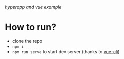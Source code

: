 *hyperapp and vue example*

# How to run?
* clone the repo
* `npm i`
* `npm run serve` to start dev server (thanks to [vue-cli](https://github.com/vuejs/vue-cli))
